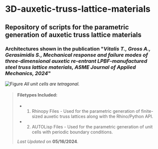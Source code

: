 # 3D-auxetic-truss-lattice-materials
Repository of scripts for the parametric generation of auxetic truss lattice materials
--
### Architectures shown in the publication "*Vitalis T., Gross A., Gerasimidis S., Mechanical response and failure modes of three-dimensional auxetic re-entrant LPBF-manufactured steel truss lattice materials, ASME Journal of Applied Mechanics, 2024*"

![Figure](https://raw.githubusercontent.com/tvitalis/3D-auxetic-truss-lattice-materials/main/Figure.png)
*All unit cells are tetragonal.*

> #### Filetypes Included:
>
> - 1. Rhinopy Files - Used for the parametric generation of finite-sized auxetic truss lattices along with the Rhino/Python API.
> - 2. AUTOLisp Files - Used for the parametric generation of unit cells with periodic boundary conditions.
>
>  
>  *Last Updated* on **05/16/2024**. 
